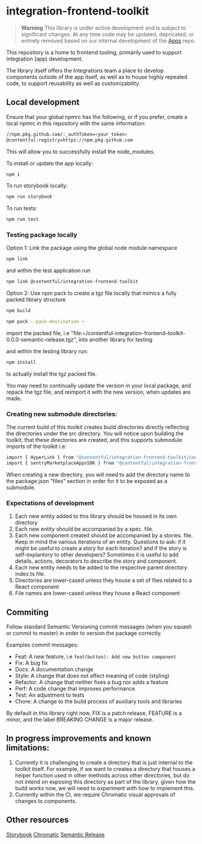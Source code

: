 # integration-frontend-toolkit

> **Warning**
> This library is under active development and is subject to significant changes. At any time code may be updated, depricated, or entirely removed based on our internal development of the [Apps](https://github.com/contentful/apps) repo.

This repository is a home to frontend tooling, primarily used to support integration (app) development.

The library itself offers the Integrations team a place to develop components outside of the app itself, as well as to house highly repeated code, to support reusability as well as customizability.

## Local development

Ensure that your global npmrc has the following, or if you prefer, create a local npmrc in this repository with the same information: 

```sh
//npm.pkg.github.com/:_authToken=<your token>
@contentful:registry=https://npm.pkg.github.com
```

This will allow you to successfully install the node_modules. 

To install or update the app locally:

```sh
npm i
```

To run storybook locally:

```sh
npm run storybook
```

To run tests:

```sh
npm run test
```

### Testing package locally

Option 1: Link the package using the global node module namespace

```sh 
npm link 
```

and within the test application run 

```sh 
npm link @contentful/integration-frontend-toolkit
```

Option 2: Use npm pack to create a tgz file locally that mimics a fully packed library structure

```sh 
npm build 
```

```sh 
npm pack --pack-destination ~
```

import the packed file, i.e "file:~/contentful-integration-frontend-toolkit-0.0.0-semantic-release.tgz", into another library for testing

and within the testing library run:

```sh 
npm install 
```
to actually install the tgz packed file. 

You may need to continually update the version in your local package, and repack the tgz file, and reimport it with the new version, when updates are made. 


### Creating new submodule directories: 

The current build of this toolkit creates build directories directly reflecting the directories under the src directory. You will notice upon building the toolkit, that these directories are created, and this supports submodule imports of the toolkit i.e: 

```sh 
import { HyperLink } from "@contentful/integration-frontend-toolkit/components" 
import { sentryMarketplaceAppsSDK } from "@contentful/integration-frontend-toolkit/sdks" 
```

When creating a new directory, you will need to add the directory name to the package.json "files" section in order for it to be exposed as a submodule.  

### Expectations of development

1. Each new entity added to this library should be housed in its own directory
2. Each new entity should be accompanied by a spec. file.
3. Each new component created should be accompanied by a stories. file. Keep in mind the various iterations of an entity. Questions to ask: if it might be useful to create a story for each iteration? and if the story is self-explantory to other developers? Sometimes it is useful to add details, actions, decorators to describe the story and component.
4. Each new entity needs to be added to the respective parent directory index.ts file. 
5. Directories are lower-cased unless they house a set of files related to a React component
6. File names are lower-cased unless they house a React component


## Commiting 

Follow standard Semantic Versioning commit messages (when you squash or commit to master) in order to version the package correctly.

Examples commit messages:

- Feat: A new feature, i.e `feat(button): Add new button component`
- Fix: A bug fix
- Docs: A documentation change
- Style: A change that does not affect meaning of code (styling)
- Refactor: A change that neither fixes a bug nor adds a feature
- Perf: A code change that improves performance
- Test: An adjustment to tests
- Chore: A change to the build process of auxiliary tools and libraries

By default in this library right now, FIX is a patch release, FEATURE is a minor, and the label BREAKING CHANGE is a major release. 


## In progress improvements and known limitations:

1. Currently it is challenging to create a directory that is just internal to the toolkit itself. For example, if we want to createa a directory that houses a helper function used in other methods across other directories, but do not intend on exposing this directory as part of the library, given how the build works now, we will need to experiment with how to implement this. 
2.  Currently within the CI, we require Chromatic visual approvals of changes to components. 

## Other resources

[Storybook](https://storybook.js.org/docs/react/get-started/why-storybook)
[Chromatic](https://www.chromatic.com/)
[Semantic Release](https://semantic-release.gitbook.io/semantic-release/)

